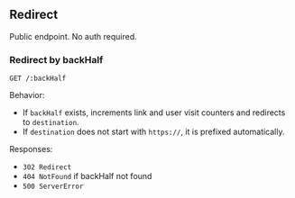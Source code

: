 ## Redirect

Public endpoint. No auth required.

### Redirect by backHalf

`GET /:backHalf`

Behavior:

- If `backHalf` exists, increments link and user visit counters and redirects to `destination`.
- If `destination` does not start with `https://`, it is prefixed automatically.

Responses:

- `302 Redirect`
- `404 NotFound` if backHalf not found
- `500 ServerError`
